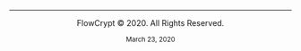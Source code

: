 ---

<p align="center">FlowCrypt &copy; 2020. All Rights Reserved. </p>
<p style="text-align: center;"><sub>March 23, 2020</sub></p>
<!-- center is deprecated in HTML5 -->
<!--<center><sub> March 23, 2020</sub></center>-->

